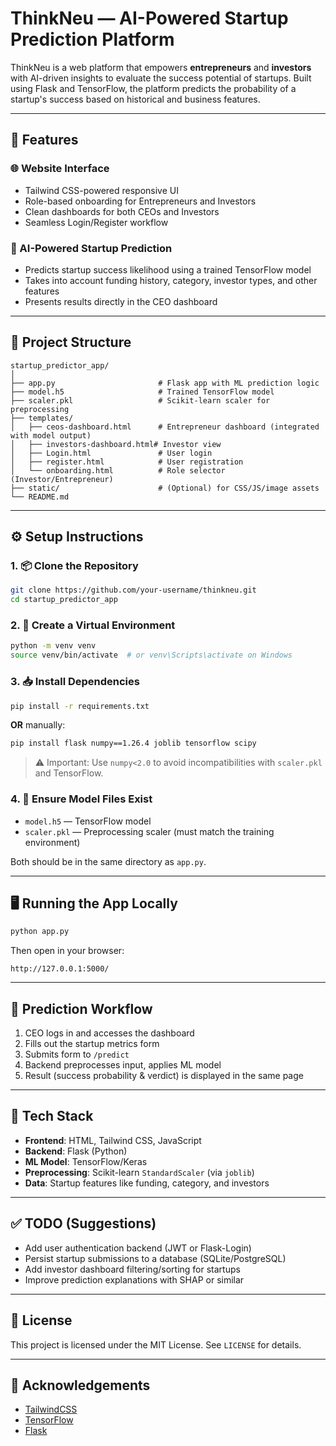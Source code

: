 
# ThinkNeu — AI-Powered Startup Prediction Platform

ThinkNeu is a web platform that empowers **entrepreneurs** and **investors** with AI-driven insights to evaluate the success potential of startups. Built using Flask and TensorFlow, the platform predicts the probability of a startup's success based on historical and business features.

---

## 🚀 Features

### 🌐 Website Interface
- Tailwind CSS-powered responsive UI
- Role-based onboarding for Entrepreneurs and Investors
- Clean dashboards for both CEOs and Investors
- Seamless Login/Register workflow

### 🤖 AI-Powered Startup Prediction
- Predicts startup success likelihood using a trained TensorFlow model
- Takes into account funding history, category, investor types, and other features
- Presents results directly in the CEO dashboard

---

## 📁 Project Structure

```
startup_predictor_app/
│
├── app.py                       # Flask app with ML prediction logic
├── model.h5                     # Trained TensorFlow model
├── scaler.pkl                   # Scikit-learn scaler for preprocessing
├── templates/
│   ├── ceos-dashboard.html      # Entrepreneur dashboard (integrated with model output)
│   ├── investors-dashboard.html# Investor view
│   ├── Login.html               # User login
│   ├── register.html            # User registration
│   └── onboarding.html          # Role selector (Investor/Entrepreneur)
├── static/                      # (Optional) for CSS/JS/image assets
└── README.md
```

---

## ⚙️ Setup Instructions

### 1. 📦 Clone the Repository

```bash
git clone https://github.com/your-username/thinkneu.git
cd startup_predictor_app
```

### 2. 🧪 Create a Virtual Environment

```bash
python -m venv venv
source venv/bin/activate  # or venv\Scripts\activate on Windows
```

### 3. 📥 Install Dependencies

```bash
pip install -r requirements.txt
```

**OR** manually:

```bash
pip install flask numpy==1.26.4 joblib tensorflow scipy
```

> ⚠️ Important: Use `numpy<2.0` to avoid incompatibilities with `scaler.pkl` and TensorFlow.

### 4. 🧠 Ensure Model Files Exist

- `model.h5` — TensorFlow model
- `scaler.pkl` — Preprocessing scaler (must match the training environment)

Both should be in the same directory as `app.py`.

---

## 🖥️ Running the App Locally

```bash
python app.py
```

Then open in your browser:

```
http://127.0.0.1:5000/
```

---

## 🧾 Prediction Workflow

1. CEO logs in and accesses the dashboard
2. Fills out the startup metrics form
3. Submits form to `/predict`
4. Backend preprocesses input, applies ML model
5. Result (success probability & verdict) is displayed in the same page

---

## 🧠 Tech Stack

- **Frontend**: HTML, Tailwind CSS, JavaScript
- **Backend**: Flask (Python)
- **ML Model**: TensorFlow/Keras
- **Preprocessing**: Scikit-learn `StandardScaler` (via `joblib`)
- **Data**: Startup features like funding, category, and investors

---

## ✅ TODO (Suggestions)

- Add user authentication backend (JWT or Flask-Login)
- Persist startup submissions to a database (SQLite/PostgreSQL)
- Add investor dashboard filtering/sorting for startups
- Improve prediction explanations with SHAP or similar

---

## 📄 License

This project is licensed under the MIT License. See `LICENSE` for details.

---

## 🙌 Acknowledgements

- [TailwindCSS](https://tailwindcss.com/)
- [TensorFlow](https://www.tensorflow.org/)
- [Flask](https://flask.palletsprojects.com/)
